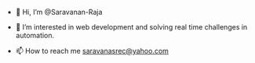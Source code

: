 - 👋 Hi, I’m @Saravanan-Raja
- 👀 I’m interested in web development and solving real time challenges in automation.

- 📫 How to reach me saravanasrec@yahoo.com

<!---
Saravanan-Raja/Saravanan-Raja is a ✨ special ✨ repository because its `README.md` (this file) appears on your GitHub profile.
You can click the Preview link to take a look at your changes.
--->
